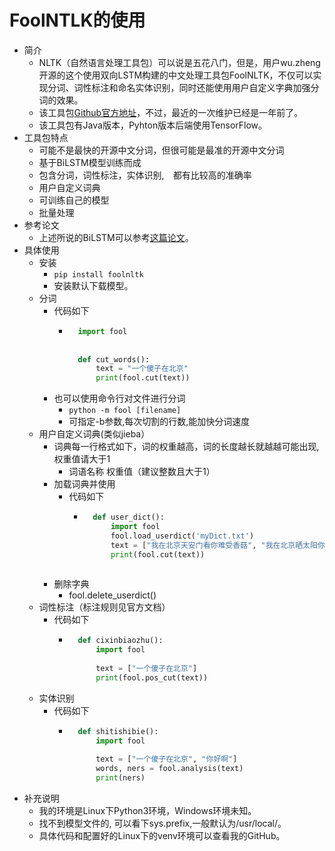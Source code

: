 # FoolNTLK的使用
- 简介
	- NLTK（自然语言处理工具包）可以说是五花八门，但是，用户wu.zheng开源的这个使用双向LSTM构建的中文处理工具包FoolNLTK，不仅可以实现分词、词性标注和命名实体识别，同时还能使用用户自定义字典加强分词的效果。
	- 该工具包[Github官方地址](https://github.com/rockyzhengwu/FoolNLTK)，不过，最近的一次维护已经是一年前了。
	- 该工具包有Java版本，Pyhton版本后端使用TensorFlow。
- 工具包特点
	- 可能不是最快的开源中文分词，但很可能是最准的开源中文分词
	- 基于BiLSTM模型训练而成
	- 包含分词，词性标注，实体识别,　都有比较高的准确率
	- 用户自定义词典
	- 可训练自己的模型
	- 批量处理
- 参考论文
	- 上述所说的BiLSTM可以参考[这篇论文](http://www.aclweb.org/anthology/N16-1030)。
- 具体使用
	- 安装
		- `pip install foolnltk`
		- 安装默认下载模型。
	- 分词
		- 代码如下
			- ```python
				import fool
				
				
				def cut_words():
				    text = "一个傻子在北京"
				    print(fool.cut(text))
				```
		- 也可以使用命令行对文件进行分词
			- `python -m fool [filename]`
			- 可指定-b参数,每次切割的行数,能加快分词速度
	- 用户自定义词典(类似jieba）
		- 词典每一行格式如下，词的权重越高，词的长度越长就越越可能出现,　权重值请大于1
			- 词语名称 权重值（建议整数且大于1）
		- 加载词典并使用
			- 代码如下
				- ```python
					def user_dict():
					    import fool
					    fool.load_userdict('myDict.txt')
					    text = ["我在北京天安门看你难受香菇", "我在北京晒太阳你在非洲看雪"]
					    print(fool.cut(text))
					
					```
		- 删除字典
			- fool.delete_userdict()
	- 词性标注（标注规则见官方文档）
		- 代码如下
			- ```python
				def cixinbiaozhu():
				    import fool
				
				    text = ["一个傻子在北京"]
				    print(fool.pos_cut(text))
				```
	- 实体识别
		- 代码如下
			- ```python
				def shitishibie():
				    import fool
				
				    text = ["一个傻子在北京", "你好啊"]
				    words, ners = fool.analysis(text)
				    print(ners)
				```
- 补充说明
	- 我的环境是Linux下Python3环境，Windows环境未知。
	- 找不到模型文件的, 可以看下sys.prefix,一般默认为/usr/local/。
	- 具体代码和配置好的Linux下的venv环境可以查看我的GitHub。